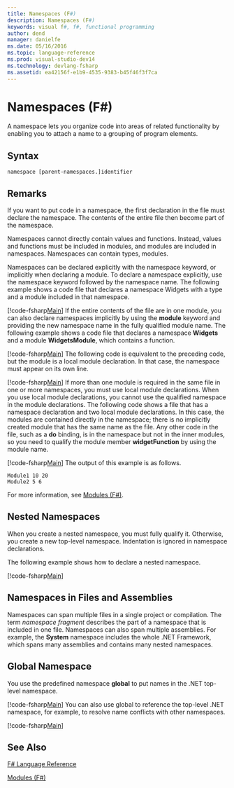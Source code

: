 ```yaml
---
title: Namespaces (F#)
description: Namespaces (F#)
keywords: visual f#, f#, functional programming
author: dend
manager: danielfe
ms.date: 05/16/2016
ms.topic: language-reference
ms.prod: visual-studio-dev14
ms.technology: devlang-fsharp
ms.assetid: ea42156f-e1b9-4535-9383-b45f46f3f7ca 
---
```


# Namespaces (F#)

A namespace lets you organize code into areas of related functionality by enabling you to attach a name to a grouping of program elements.


## Syntax

```
namespace [parent-namespaces.]identifier
```

## Remarks
If you want to put code in a namespace, the first declaration in the file must declare the namespace. The contents of the entire file then become part of the namespace.

Namespaces cannot directly contain values and functions. Instead, values and functions must be included in modules, and modules are included in namespaces. Namespaces can contain types, modules.

Namespaces can be declared explicitly with the namespace keyword, or implicitly when declaring a module. To declare a namespace explicitly, use the namespace keyword followed by the namespace name. The following example shows a code file that declares a namespace Widgets with a type and a module included in that namespace.

[!code-fsharp[Main](snippets/fslangref2/snippet6406.fs)]
    If the entire contents of the file are in one module, you can also declare namespaces implicitly by using the **module** keyword and providing the new namespace name in the fully qualified module name. The following example shows a code file that declares a namespace **Widgets** and a module **WidgetsModule**, which contains a function.

[!code-fsharp[Main](snippets/fslangref2/snippet6401.fs)]
    The following code is equivalent to the preceding code, but the module is a local module declaration. In that case, the namespace must appear on its own line.

[!code-fsharp[Main](snippets/fsnamespaces/snippet6402.fs)]
    If more than one module is required in the same file in one or more namespaces, you must use local module declarations. When you use local module declarations, you cannot use the qualified namespace in the module declarations. The following code shows a file that has a namespace declaration and two local module declarations. In this case, the modules are contained directly in the namespace; there is no implicitly created module that has the same name as the file. Any other code in the file, such as a **do** binding, is in the namespace but not in the inner modules, so you need to qualify the module member **widgetFunction** by using the module name.

[!code-fsharp[Main](snippets/fslangref2/snippet6403.fs)]
    The output of this example is as follows.

```
Module1 10 20
Module2 5 6
```

For more information, see [Modules &#40;F&#35;&#41;](Modules-%5BFSharp%5D.md).


## Nested Namespaces
When you create a nested namespace, you must fully qualify it. Otherwise, you create a new top-level namespace. Indentation is ignored in namespace declarations.

The following example shows how to declare a nested namespace.

[!code-fsharp[Main](snippets/fslangref2/snippet6404.fs)]
    
## Namespaces in Files and Assemblies
Namespaces can span multiple files in a single project or compilation. The term *namespace fragment* describes the part of a namespace that is included in one file. Namespaces can also span multiple assemblies. For example, the **System** namespace includes the whole .NET Framework, which spans many assemblies and contains many nested namespaces.


## Global Namespace
You use the predefined namespace **global** to put names in the .NET top-level namespace.

[!code-fsharp[Main](snippets/fslangref2/snippet6407.fs)]
    You can also use global to reference the top-level .NET namespace, for example, to resolve name conflicts with other namespaces.

[!code-fsharp[Main](snippets/fslangref2/snippet6408.fs)]
    
## See Also
[F&#35; Language Reference](FSharp-Language-Reference.md)

[Modules &#40;F&#35;&#41;](Modules-%5BFSharp%5D.md)

